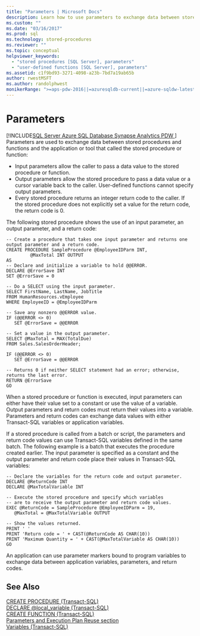 ```yaml
---
title: "Parameters | Microsoft Docs"
description: Learn how to use parameters to exchange data between stored procedures and functions and the application or tool that called the stored procedure or function.
ms.custom: ""
ms.date: "03/16/2017"
ms.prod: sql
ms.technology: stored-procedures
ms.reviewer: ""
ms.topic: conceptual
helpviewer_keywords: 
  - "stored procedures [SQL Server], parameters"
  - "user-defined functions [SQL Server], parameters"
ms.assetid: c1f9bd93-3271-4098-a23b-7bd7a19ab65b
author: rwestMSFT
ms.author: randolphwest
monikerRange: ">=aps-pdw-2016||=azuresqldb-current||=azure-sqldw-latest||>=sql-server-2016||>=sql-server-linux-2017||=azuresqldb-mi-current"
---
```

# Parameters
[!INCLUDE[SQL Server Azure SQL Database Synapse Analytics PDW ](../../includes/applies-to-version/sql-asdb-asdbmi-asa-pdw.md)]
Parameters are used to exchange data between stored procedures and functions and the application or tool that called the stored procedure or function: 

*  Input parameters allow the caller to pass a data value to the stored procedure or function.
*  Output parameters allow the stored procedure to pass a data value or a cursor variable back to the caller. User-defined functions cannot specify output parameters.
*  Every stored procedure returns an integer return code to the caller. If the stored procedure does not explicitly set a value for the return code, the return code is 0.

The following stored procedure shows the use of an input parameter, an output parameter, and a return code:
```
-- Create a procedure that takes one input parameter and returns one output parameter and a return code.
CREATE PROCEDURE SampleProcedure @EmployeeIDParm INT,
         @MaxTotal INT OUTPUT
AS
-- Declare and initialize a variable to hold @@ERROR.
DECLARE @ErrorSave INT
SET @ErrorSave = 0

-- Do a SELECT using the input parameter.
SELECT FirstName, LastName, JobTitle
FROM HumanResources.vEmployee
WHERE EmployeeID = @EmployeeIDParm

-- Save any nonzero @@ERROR value.
IF (@@ERROR <> 0)
   SET @ErrorSave = @@ERROR

-- Set a value in the output parameter.
SELECT @MaxTotal = MAX(TotalDue)
FROM Sales.SalesOrderHeader;

IF (@@ERROR <> 0)
   SET @ErrorSave = @@ERROR

-- Returns 0 if neither SELECT statement had an error; otherwise, returns the last error.
RETURN @ErrorSave
GO
```

When a stored procedure or function is executed, input parameters can either have their value set to a constant or use the value of a variable. Output parameters and return codes must return their values into a variable. Parameters and return codes can exchange data values with either Transact-SQL variables or application variables.

If a stored procedure is called from a batch or script, the parameters and return code values can use Transact-SQL variables defined in the same batch. The following example is a batch that executes the procedure created earlier. The input parameter is specified as a constant and the output parameter and return code place their values in Transact-SQL variables:
```
-- Declare the variables for the return code and output parameter.
DECLARE @ReturnCode INT
DECLARE @MaxTotalVariable INT

-- Execute the stored procedure and specify which variables
-- are to receive the output parameter and return code values.
EXEC @ReturnCode = SampleProcedure @EmployeeIDParm = 19,
   @MaxTotal = @MaxTotalVariable OUTPUT

-- Show the values returned.
PRINT ' '
PRINT 'Return code = ' + CAST(@ReturnCode AS CHAR(10))
PRINT 'Maximum Quantity = ' + CAST(@MaxTotalVariable AS CHAR(10))
GO
```

An application can use parameter markers bound to program variables to exchange data between application variables, parameters, and return codes.

## See Also
[CREATE PROCEDURE (Transact-SQL)](../../t-sql/statements/create-procedure-transact-sql.md)   
 [DECLARE @local_variable (Transact-SQL)](../../t-sql/language-elements/declare-local-variable-transact-sql.md)   
 [CREATE FUNCTION (Transact-SQL)](../../t-sql/statements/create-function-transact-sql.md)   
 [Parameters and Execution Plan Reuse section](../../relational-databases/query-processing-architecture-guide.md)   
 [Variables (Transact-SQL)](../../t-sql/language-elements/variables-transact-sql.md)
